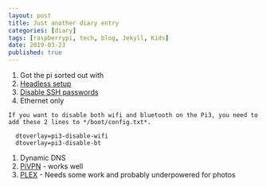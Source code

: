 ```yaml
---
layout: post
title: Just another diary entry
categories: [diary] 
tags: [raspberrypi, tech, blog, Jekyll, Kids]
date: 2019-03-23
published: true
---
```


1. Got the pi sorted out with 
  1. [Headless setup](https://hackernoon.com/raspberry-pi-headless-install-462ccabd75d0)
  1. [Disable SSH passwords](https://raspi.tv/2012/how-to-set-up-keys-and-disable-password-login-for-ssh-on-your-raspberry-pi)
  1. Ethernet only
    
    If you want to disable both wifi and bluetooth on the Pi3, you need to add these 2 lines to */boot/config.txt*. 

      dtoverlay=pi3-disable-wifi
      dtoverlay=pi3-disable-bt
  
  1. Dynamic DNS
  1. [PiVPN](https://github.com/pivpn/pivpn) - works well
  1. [PLEX](https://thepi.io/how-to-set-up-a-raspberry-pi-plex-server/) - Needs some work and probably underpowered for photos 
